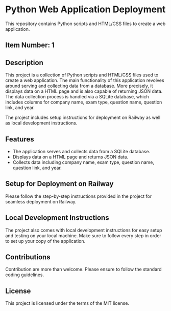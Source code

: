 # Python Web Application Deployment

This repository contains Python scripts and HTML/CSS files to create a web application.

## Item Number: 1
## Description
This project is a collection of Python scripts and HTML/CSS files used to create a web application. The main functionality of this application revolves around serving and collecting data from a database. More precisely, it displays data on a HTML page and is also capable of returning JSON data. The data collection process is handled via a SQLite database, which includes columns for company name, exam type, question name, question link, and year.

The project includes setup instructions for deployment on Railway as well as local development instructions.

## Features
- The application serves and collects data from a SQLite database.
- Displays data on a HTML page and returns JSON data.
- Collects data including company name, exam type, question name, question link, and year.

## Setup for Deployment on Railway
Please follow the step-by-step instructions provided in the project for seamless deployment on Railway.

## Local Development Instructions
The project also comes with local development instructions for easy setup and testing on your local machine. Make sure to follow every step in order to set up your copy of the application.

## Contributions
Contribution are more than welcome. Please ensure to follow the standard coding guidelines.

## License
This project is licensed under the terms of the MIT license.